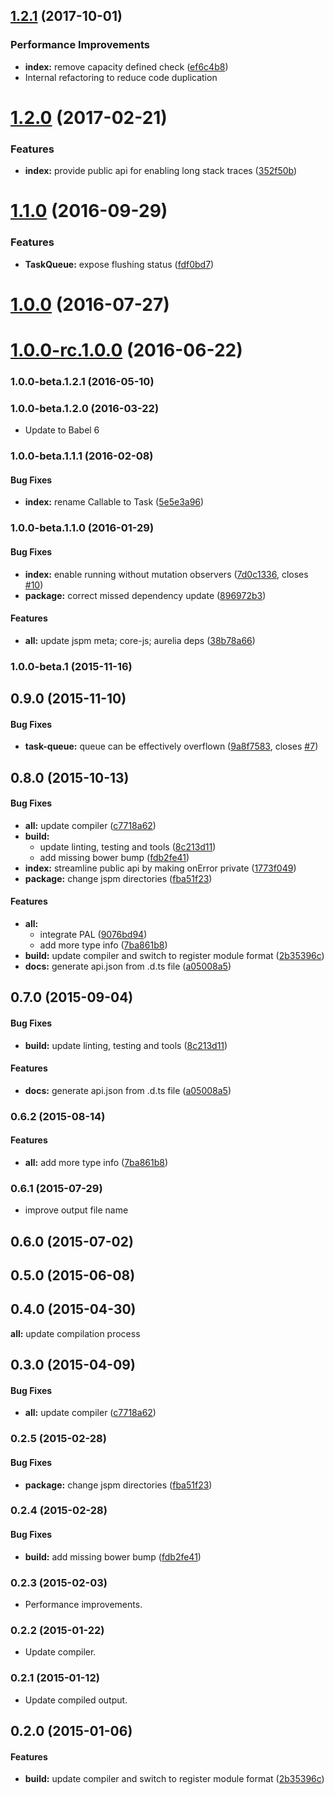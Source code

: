 <a name="1.2.1"></a>
## [1.2.1](https://github.com/aurelia/task-queue/compare/1.2.0...v1.2.1) (2017-10-01)


### Performance Improvements

* **index:** remove capacity defined check ([ef6c4b8](https://github.com/aurelia/task-queue/commit/ef6c4b8))
* Internal refactoring to reduce code duplication

<a name="1.2.0"></a>
# [1.2.0](https://github.com/aurelia/task-queue/compare/1.1.0...v1.2.0) (2017-02-21)


### Features

* **index:** provide public api for enabling long stack traces ([352f50b](https://github.com/aurelia/task-queue/commit/352f50b))



<a name="1.1.0"></a>
# [1.1.0](https://github.com/aurelia/task-queue/compare/1.0.0...v1.1.0) (2016-09-29)


### Features

* **TaskQueue:** expose flushing status ([fdf0bd7](https://github.com/aurelia/task-queue/commit/fdf0bd7))



<a name="1.0.0"></a>
# [1.0.0](https://github.com/aurelia/task-queue/compare/1.0.0-rc.1.0.0...v1.0.0) (2016-07-27)



<a name="1.0.0-rc.1.0.0"></a>
# [1.0.0-rc.1.0.0](https://github.com/aurelia/task-queue/compare/1.0.0-beta.2.0.1...v1.0.0-rc.1.0.0) (2016-06-22)



### 1.0.0-beta.1.2.1 (2016-05-10)


### 1.0.0-beta.1.2.0 (2016-03-22)

* Update to Babel 6

### 1.0.0-beta.1.1.1 (2016-02-08)


#### Bug Fixes

* **index:** rename Callable to Task ([5e5e3a96](http://github.com/aurelia/task-queue/commit/5e5e3a96ee4da108310ad3e651f31ebd06f339dd))


### 1.0.0-beta.1.1.0 (2016-01-29)


#### Bug Fixes

* **index:** enable running without mutation observers ([7d0c1336](http://github.com/aurelia/task-queue/commit/7d0c133647f06f0ce81b833342f514f567c9f8b1), closes [#10](http://github.com/aurelia/task-queue/issues/10))
* **package:** correct missed dependency update ([896972b3](http://github.com/aurelia/task-queue/commit/896972b36c814e0140c7f4106586ab0866099517))


#### Features

* **all:** update jspm meta; core-js; aurelia deps ([38b78a66](http://github.com/aurelia/task-queue/commit/38b78a66c643d0056efdcd0abf5a0ac0a83a3b84))


### 1.0.0-beta.1 (2015-11-16)


## 0.9.0 (2015-11-10)


#### Bug Fixes

* **task-queue:** queue can be effectively overflown ([9a8f7583](http://github.com/aurelia/task-queue/commit/9a8f7583b06ff0295a7f5a41ffec9dd7bcf02755), closes [#7](http://github.com/aurelia/task-queue/issues/7))


## 0.8.0 (2015-10-13)


#### Bug Fixes

* **all:** update compiler ([c7718a62](http://github.com/aurelia/task-queue/commit/c7718a62eaff54f6e788074704dcb51a1e44e39c))
* **build:**
  * update linting, testing and tools ([8c213d11](http://github.com/aurelia/task-queue/commit/8c213d1122f24724dc7d5194752b4e30fe32aca5))
  * add missing bower bump ([fdb2fe41](http://github.com/aurelia/task-queue/commit/fdb2fe41aa643670516db855731ef18c9050661c))
* **index:** streamline public api by making onError private ([1773f049](http://github.com/aurelia/task-queue/commit/1773f04960bcafc7881e3fece9072eff4394332e))
* **package:** change jspm directories ([fba51f23](http://github.com/aurelia/task-queue/commit/fba51f234b61e0127fd8bb29ce960964167e57b0))


#### Features

* **all:**
  * integrate PAL ([9076bd94](http://github.com/aurelia/task-queue/commit/9076bd948b07899f34bae7b3c69a5ed16df14f8a))
  * add more type info ([7ba861b8](http://github.com/aurelia/task-queue/commit/7ba861b89bf64900d82b632f2d68475bce75e616))
* **build:** update compiler and switch to register module format ([2b35396c](http://github.com/aurelia/task-queue/commit/2b35396cbc4730efae751bc360bf1fe29bad2527))
* **docs:** generate api.json from .d.ts file ([a05008a5](http://github.com/aurelia/task-queue/commit/a05008a5482cedf53583b206a97c02e9ed6c49a3))


## 0.7.0 (2015-09-04)


#### Bug Fixes

* **build:** update linting, testing and tools ([8c213d11](http://github.com/aurelia/task-queue/commit/8c213d1122f24724dc7d5194752b4e30fe32aca5))


#### Features

* **docs:** generate api.json from .d.ts file ([a05008a5](http://github.com/aurelia/task-queue/commit/a05008a5482cedf53583b206a97c02e9ed6c49a3))


### 0.6.2 (2015-08-14)


#### Features

* **all:** add more type info ([7ba861b8](http://github.com/aurelia/task-queue/commit/7ba861b89bf64900d82b632f2d68475bce75e616))


### 0.6.1 (2015-07-29)

* improve output file name

## 0.6.0 (2015-07-02)


## 0.5.0 (2015-06-08)


## 0.4.0 (2015-04-30)

**all:** update compilation process


## 0.3.0 (2015-04-09)


#### Bug Fixes

* **all:** update compiler ([c7718a62](http://github.com/aurelia/task-queue/commit/c7718a62eaff54f6e788074704dcb51a1e44e39c))


### 0.2.5 (2015-02-28)


#### Bug Fixes

* **package:** change jspm directories ([fba51f23](http://github.com/aurelia/task-queue/commit/fba51f234b61e0127fd8bb29ce960964167e57b0))


### 0.2.4 (2015-02-28)


#### Bug Fixes

* **build:** add missing bower bump ([fdb2fe41](http://github.com/aurelia/task-queue/commit/fdb2fe41aa643670516db855731ef18c9050661c))


### 0.2.3 (2015-02-03)

* Performance improvements.

### 0.2.2 (2015-01-22)

* Update compiler.

### 0.2.1 (2015-01-12)

* Update compiled output.

## 0.2.0 (2015-01-06)


#### Features

* **build:** update compiler and switch to register module format ([2b35396c](http://github.com/aurelia/task-queue/commit/2b35396cbc4730efae751bc360bf1fe29bad2527))
